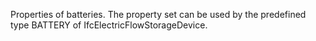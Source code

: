 Properties of batteries. The property set can be used by the predefined type BATTERY of IfcElectricFlowStorageDevice.